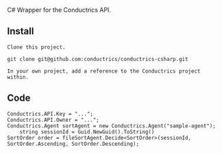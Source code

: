 
C# Wrapper for the Conductrics API.

Install
-------

	Clone this project.

    git clone git@github.com:conductrics/conductrics-csharp.git

	In your own project, add a reference to the Conductrics project within.

Code
----

    Conductrics.API.Key = "...";
    Conductrics.API.Owner = "...";
    Conductrics.Agent sortAgent = new Conductrics.Agent("sample-agent");
		string sessionId = Guid.NewGuid().ToString()
    SortOrder order = fileSortAgent.Decide<SortOrder>(sessionId, SortOrder.Ascending, SortOrder.Descending);

